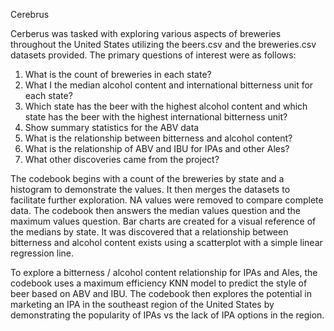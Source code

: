 Cerebrus

Cerberus was tasked with exploring various aspects of breweries throughout the United States utilizing the beers.csv and the breweries.csv datasets provided.
The primary questions of interest were as follows:

1.	What is the count of breweries in each state?
2.	What I the median alcohol content and international bitterness unit for each state?
3.	Which state has the beer with the highest alcohol content and which state has the beer with the highest international bitterness unit?
4.	Show summary statistics for the ABV data
5.	What is the relationship between bitterness and alcohol content?
6.	What is the relationship of ABV and IBU for IPAs and other Ales?
7.	What other discoveries came from the project?

The codebook begins with a count of the breweries by state and a histogram to demonstrate the values.  It then merges the datasets to facilitate further exploration. NA values were removed to compare complete data.  The codebook then answers the median values question and the maximum values question.  Bar charts are created for a visual reference of the medians by state.  It was discovered that a relationship between bitterness and alcohol content exists using a scatterplot with a simple linear regression line.

To explore a bitterness / alcohol content relationship for IPAs and Ales, the codebook uses a maximum efficiency KNN model to predict the style of beer based on ABV and IBU.
The codebook then explores the potential in marketing an IPA in the southeast region of the United States by demonstrating the popularity of IPAs vs the lack of IPA options in the region.

